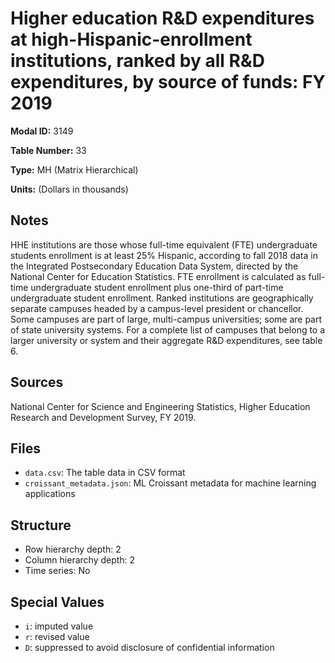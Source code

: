 # Higher education R&D expenditures at high-Hispanic-enrollment institutions, ranked by all R&D expenditures, by source of funds: FY 2019

**Modal ID:** 3149

**Table Number:** 33

**Type:** MH (Matrix Hierarchical)

**Units:** (Dollars in thousands)

## Notes

HHE institutions are those whose full-time equivalent (FTE) undergraduate students enrollment is at least 25% Hispanic, according to fall 2018 data in the Integrated Postsecondary Education Data System, directed by the National Center for Education Statistics. FTE enrollment is calculated as full-time undergraduate student enrollment plus one-third of part-time undergraduate student enrollment. Ranked institutions are geographically separate campuses headed by a campus-level president or chancellor. Some campuses are part of large, multi-campus universities; some are part of state university systems. For a complete list of campuses that belong to a larger university or system and their aggregate R&D expenditures, see table 6.

## Sources

National Center for Science and Engineering Statistics, Higher Education Research and Development Survey, FY 2019.

## Files

- `data.csv`: The table data in CSV format
- `croissant_metadata.json`: ML Croissant metadata for machine learning applications

## Structure

- Row hierarchy depth: 2
- Column hierarchy depth: 2
- Time series: No

## Special Values

- `i`: imputed value
- `r`: revised value
- `D`: suppressed to avoid disclosure of confidential information
